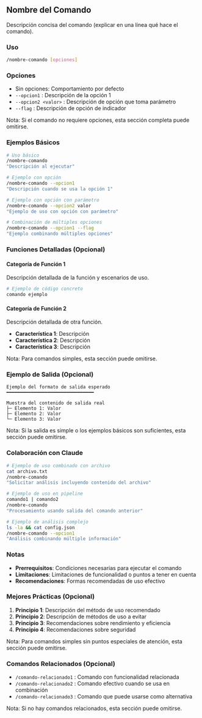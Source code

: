 ## Nombre del Comando

Descripción concisa del comando (explicar en una línea qué hace el comando).

<!--
Notas para usar la plantilla:
- Secciones obligatorias: Título, descripción, uso, ejemplos básicos, colaboración con Claude, notas
- Secciones opcionales: Opciones, funciones detalladas, ejemplo de salida, mejores prácticas, comandos relacionados
- Use solo las secciones necesarias según la complejidad del comando
-->

### Uso

```bash
/nombre-comando [opciones]
```

### Opciones

- Sin opciones: Comportamiento por defecto
- `--opcion1` : Descripción de la opción 1
- `--opcion2 <valor>` : Descripción de opción que toma parámetro
- `--flag` : Descripción de opción de indicador

Nota: Si el comando no requiere opciones, esta sección completa puede omitirse.

### Ejemplos Básicos

```bash
# Uso básico
/nombre-comando
"Descripción al ejecutar"

# Ejemplo con opción
/nombre-comando --opcion1
"Descripción cuando se usa la opción 1"

# Ejemplo con opción con parámetro
/nombre-comando --opcion2 valor
"Ejemplo de uso con opción con parámetro"

# Combinación de múltiples opciones
/nombre-comando --opcion1 --flag
"Ejemplo combinando múltiples opciones"
```

### Funciones Detalladas (Opcional)

#### Categoría de Función 1

Descripción detallada de la función y escenarios de uso.

```bash
# Ejemplo de código concreto
comando ejemplo
```

#### Categoría de Función 2

Descripción detallada de otra función.

- **Característica 1**: Descripción
- **Característica 2**: Descripción
- **Característica 3**: Descripción

Nota: Para comandos simples, esta sección puede omitirse.

### Ejemplo de Salida (Opcional)

```
Ejemplo del formato de salida esperado
━━━━━━━━━━━━━━━━━━━━━━━━━━━━━━━━

Muestra del contenido de salida real
├─ Elemento 1: Valor
├─ Elemento 2: Valor
└─ Elemento 3: Valor
```

Nota: Si la salida es simple o los ejemplos básicos son suficientes, esta sección puede omitirse.

### Colaboración con Claude

```bash
# Ejemplo de uso combinado con archivo
cat archivo.txt
/nombre-comando
"Solicitar análisis incluyendo contenido del archivo"

# Ejemplo de uso en pipeline
comando1 | comando2
/nombre-comando
"Procesamiento usando salida del comando anterior"

# Ejemplo de análisis complejo
ls -la && cat config.json
/nombre-comando --opcion1
"Análisis combinando múltiple información"
```

### Notas

- **Prerrequisitos**: Condiciones necesarias para ejecutar el comando
- **Limitaciones**: Limitaciones de funcionalidad o puntos a tener en cuenta
- **Recomendaciones**: Formas recomendadas de uso efectivo

### Mejores Prácticas (Opcional)

1. **Principio 1**: Descripción del método de uso recomendado
2. **Principio 2**: Descripción de métodos de uso a evitar
3. **Principio 3**: Recomendaciones sobre rendimiento y eficiencia
4. **Principio 4**: Recomendaciones sobre seguridad

Nota: Para comandos simples sin puntos especiales de atención, esta sección puede omitirse.

### Comandos Relacionados (Opcional)

- `/comando-relacionado1` : Comando con funcionalidad relacionada
- `/comando-relacionado2` : Comando efectivo cuando se usa en combinación
- `/comando-relacionado3` : Comando que puede usarse como alternativa

Nota: Si no hay comandos relacionados, esta sección puede omitirse.
